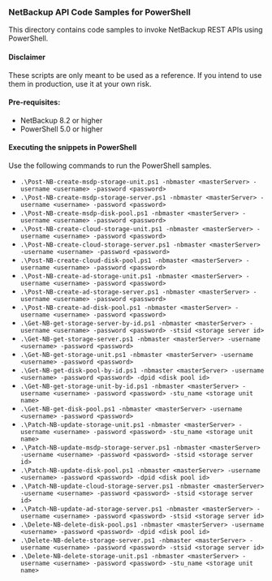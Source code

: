 ### NetBackup API Code Samples for PowerShell

This directory contains code samples to invoke NetBackup REST APIs using PowerShell.

#### Disclaimer

These scripts are only meant to be used as a reference. If you intend to use them in production, use it at your own risk.

#### Pre-requisites:

- NetBackup 8.2 or higher
- PowerShell 5.0 or higher

#### Executing the snippets in PowerShell

Use the following commands to run the PowerShell samples.
- `.\Post-NB-create-msdp-storage-unit.ps1 -nbmaster <masterServer> -username <username> -password <password>`
- `.\Post-NB-create-msdp-storage-server.ps1 -nbmaster <masterServer> -username <username> -password <password>`
- `.\Post-NB-create-msdp-disk-pool.ps1 -nbmaster <masterServer> -username <username> -password <password>`
- `.\Post-NB-create-cloud-storage-unit.ps1 -nbmaster <masterServer> -username <username> -password <password>`
- `.\Post-NB-create-cloud-storage-server.ps1 -nbmaster <masterServer> -username <username> -password <password>`
- `.\Post-NB-create-cloud-disk-pool.ps1 -nbmaster <masterServer> -username <username> -password <password>`
- `.\Post-NB-create-ad-storage-unit.ps1 -nbmaster <masterServer> -username <username> -password <password>`
- `.\Post-NB-create-ad-storage-server.ps1 -nbmaster <masterServer> -username <username> -password <password>`
- `.\Post-NB-create-ad-disk-pool.ps1 -nbmaster <masterServer> -username <username> -password <password>`
- `.\Get-NB-get-storage-server-by-id.ps1 -nbmaster <masterServer> -username <username> -password <password> -stsid <storage server id>`
- `.\Get-NB-get-storage-server.ps1 -nbmaster <masterServer> -username <username> -password <password>`
- `.\Get-NB-get-storage-unit.ps1 -nbmaster <masterServer> -username <username> -password <password>`
- `.\Get-NB-get-disk-pool-by-id.ps1 -nbmaster <masterServer> -username <username> -password <password> -dpid <disk pool id>`
- `.\Get-NB-get-storage-unit-by-id.ps1 -nbmaster <masterServer> -username <username> -password <password> -stu_name <storage unit name>`
- `.\Get-NB-get-disk-pool.ps1 -nbmaster <masterServer> -username <username> -password <password>`
- `.\Patch-NB-update-storage-unit.ps1 -nbmaster <masterServer> -username <username> -password <password> -stu_name <storage unit name>`
- `.\Patch-NB-update-msdp-storage-server.ps1 -nbmaster <masterServer> -username <username> -password <password> -stsid <storage server id>`
- `.\Patch-NB-update-disk-pool.ps1 -nbmaster <masterServer> -username <username> -password <password> -dpid <disk pool id>`
- `.\Patch-NB-update-cloud-storage-server.ps1 -nbmaster <masterServer> -username <username> -password <password> -stsid <storage server id>`
- `.\Patch-NB-update-ad-storage-server.ps1 -nbmaster <masterServer> -username <username> -password <password> -stsid <storage server id>`
- `.\Delete-NB-delete-disk-pool.ps1 -nbmaster <masterServer> -username <username> -password <password> -dpid <disk pool id>`
- `.\Delete-NB-delete-storage-server.ps1 -nbmaster <masterServer> -username <username> -password <password> -stsid <storage server id>`
- `.\Delete-NB-delete-storage-unit.ps1 -nbmaster <masterServer> -username <username> -password <password> -stu_name <storage unit name>`
